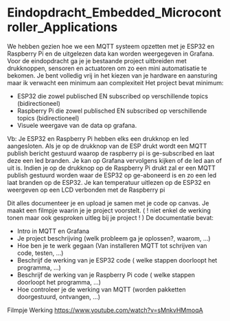 # Eindopdracht_Embedded_Microcontroller_Applications

We hebben gezien hoe we een MQTT systeem opzetten met je ESP32 en Raspberry Pi en de uitgelezen data kan worden weergegeven in Grafana.
Voor de eindopdracht ga je je bestaande project uitbreiden met drukknoppen, sensoren en actuatoren om zo een mini automatisatie te bekomen.
Je bent volledig vrij in het kiezen van je hardware en aansturing maar ik verwacht een minimum aan complexiteit
Het project bevat minimum:
- ESP32 die zowel publisched EN subscribed op verschillende topics (bidirectioneel)
- Raspberry Pi die zowel publisched EN subscribed op verschillende topics (bidirectioneel)
- Visuele weergave van de data op grafana.
 
Vb: Je ESP32 en Raspberry Pi hebben elks een drukknop en led aangesloten. Als je op de drukknop van de ESP drukt wordt een MQTT publish bericht gestuurd waarop de raspberry pi is ge-subscribed en laat deze een led branden. Je kan op Grafana vervolgens kijken of de led aan of uit is.
Indien je op de drukknop op de Raspberry Pi drukt zal er een MQTT publish gestuurd worden waar de ESP32 op ge-aboneerd is en zo een led laat branden op de ESP32.
Je kan temperatuur uitlezen op de ESP32 en weergeven op een LCD verbonden met de Raspberry pi
 
Dit alles documenteer je en upload je samen met je code op canvas. Je maakt een filmpje waarin je je project voorstelt. ( ! niet enkel de werking tonen maar ook gesproken uitleg bij je project ! )
De documentatie bevat:
- Intro in MQTT en Grafana
- Je project beschrijving (welk probleem ga je oplossen?, waarom, ...)
- Hoe ben je te werk gegaan (Van installeren MQTT tot schrijven van code, testen, ...) 
- Beschrijf de werking van je ESP32 code ( welke stappen doorloopt het programma, ...)
- Beschrijf de werking van je Raspberry Pi code ( welke stappen doorloopt het programma, ...)
- Hoe controleer je de werking van MQTT (worden pakketten doorgestuurd, ontvangen, ...)

Filmpje Werking
https://www.youtube.com/watch?v=sMnkvHMmoqA

